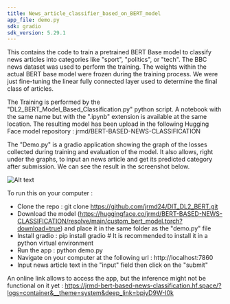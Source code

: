 ```yaml
---
title: News_article_classifier_based_on_BERT_model
app_file: demo.py
sdk: gradio
sdk_version: 5.29.1
---
```


This contains the code to train a pretrained BERT Base model to classify news articles into categories like "sport", "politics", or "tech". The BBC news dataset was used to perform the training. 
The weights within the actual BERT base model were frozen during the training process. We were just fine-tuning the linear fully connected layer used to determine the final class of articles.

The Training is performed by the "DL2_BERT_Model_Based_Classification.py" python script. A notebook with the same name but with the ".ipynb" extension is available at the same location. The resulting model has been upload in the following Hugging Face model repository : jrmd/BERT-BASED-NEWS-CLASSIFICATION

The "Demo.py" is a gradio application showing the graph of the losses collected during training and evaluation of the model. It also allows, right under the graphs, to input an news article and get its predicted category after submission. We can see the result in the screenshot below.

![Alt text](HomeGradio.png)

To run this on your computer :
- Clone the repo : git clone https://github.com/jrmd24/DIT_DL2_BERT.git
- Download the model (https://huggingface.co/jrmd/BERT-BASED-NEWS-CLASSIFICATION/resolve/main/custom_bert_model.torch?download=true) and place it in the same folder as the "demo.py" file
- Install gradio : pip install gradio # It is recommended to install it in a python virtual environment
- Run the app : python demo.py
- Navigate on your computer at the following url : http://localhost:7860
- Input news article text in the "input" field then click on the "submit"

An online link allows to access the app, but the inference might not be functional on it yet : https://jrmd-bert-based-news-classification.hf.space/?logs=container&__theme=system&deep_link=bpiyD9W-I0k

